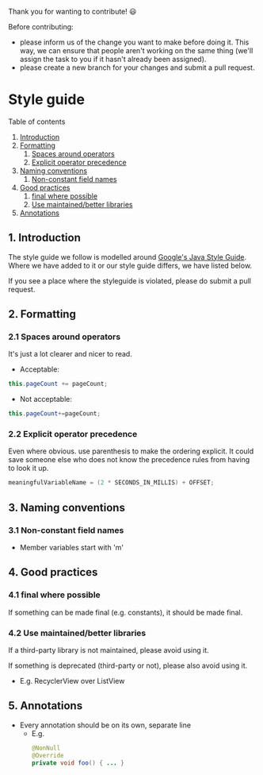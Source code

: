 Thank you for wanting to contribute! :smiley:

Before contributing:
- please inform us of the change you want to make before doing it. This way, we can ensure that people aren't working 
  on the same thing (we'll assign the task to you if it hasn't already been assigned).
- please create a new branch for your changes and submit a pull request.

# Style guide

Table of contents
1. [Introduction](https://github.com/knjk04/Bookshelf/blob/master/CONTRIBUTING.md#introduction)
1. [Formatting](https://github.com/knjk04/Bookshelf/blob/master/CONTRIBUTING.md#formatting)
    1. [Spaces around operators](https://github.com/knjk04/Bookshelf/blob/master/CONTRIBUTING.md#spaces-around-operators)
    1. [Explicit operator precedence](https://github.com/knjk04/Bookshelf/blob/master/CONTRIBUTING.md#explicit-operator-precedence)
1. [Naming conventions](https://github.com/knjk04/Bookshelf/blob/master/CONTRIBUTING.md#naming-conventions)
    1. [Non-constant field names](https://github.com/knjk04/Bookshelf/blob/master/CONTRIBUTING.md#non-constant-field-names)
1. [Good practices](https://github.com/knjk04/Bookshelf/blob/master/CONTRIBUTING.md#good-practices)
    1. [final where possible](https://github.com/knjk04/Bookshelf/blob/master/CONTRIBUTING.md#final-where-possible)
    1. [Use maintained/better libraries](https://github.com/knjk04/Bookshelf/blob/master/CONTRIBUTING.md#use-maintainedbetter-libraries)
1. [Annotations](https://github.com/knjk04/Bookshelf/blob/master/CONTRIBUTING.md#annotations)

## 1. Introduction
The style guide we follow is modelled around [Google's Java Style Guide](https://google.github.io/styleguide/javaguide.html).
Where we have added to it or our style guide differs, we have listed below. 

If you see a place where the styleguide is violated, please do submit a pull request.

## 2. Formatting

### 2.1 Spaces around operators 
It's just a lot clearer and nicer to read. 

  - Acceptable:
  ```java
  this.pageCount += pageCount;
  ```
  - Not acceptable:
  ```java
  this.pageCount+=pageCount;
```

### 2.2 Explicit operator precedence
Even where obvious. use parenthesis to make the ordering explicit. It could save someone else who does not know 
the precedence rules from having to look it up.

```java
meaningfulVariableName = (2 * SECONDS_IN_MILLIS) + OFFSET; 
```

## 3. Naming conventions

### 3.1 Non-constant field names
- Member variables start with 'm'

## 4. Good practices

### 4.1 final where possible
If something can be made final (e.g. constants), it should be made final.

### 4.2 Use maintained/better libraries
If a third-party library is not maintained, please avoid using it. 

If something is deprecated (third-party or not), please also avoid using it.

- E.g. RecyclerView over ListView

## 5. Annotations
- Every annotation should be on its own, separate line
  - E.g. 
    ```java
    @NonNull
    @Override
    private void foo() { ... }
    ```
